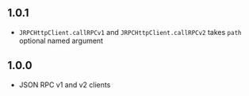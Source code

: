 ## 1.0.1

+ `JRPCHttpClient.callRPCv1` and `JRPCHttpClient.callRPCv2` takes
`path` optional named argument

## 1.0.0

+ JSON RPC v1 and v2 clients
